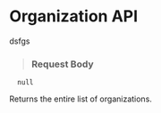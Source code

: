 # Organization API
dsfgs

<blockquote class="highlight json-doc tab-json-doc">
  <h3>Request Body</h3>
</blockquote>

```json-doc
  null
```
Returns the entire list of  organizations.

